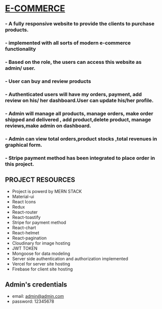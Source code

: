 
# [E-COMMERCE](https://modern-ecommarce.web.app/)

### - A fully responsive website to provide the clients to purchase products.
### - implemented with all sorts of modern e-commerce functionality 
### - Based on the role, the users can access this website as admin/ user.

### - User can buy and review products 

### - Authenticated users will have my orders, payment, add review on his/ her dashboard.User can update his/her profile.

### - Admin will manage all products, manage orders, make order shipped and delivered , add product,delete product, manage reviews,make admin on dashboard.

### - Admin can view total orders,product stocks ,total revenues in graphical form.

### - Stripe payment method has been integrated to place order in this project.


## PROJECT RESOURCES
- Project is powerd by MERN STACK
- Material-ui 
- React Icons
- Redux
- React-router
- React-toastify
- Stripe for payment method
- React-chart
- React-helmet
- React-pagination
- Cloudinary for image hosting
- JWT TOKEN 
- Mongoose for data modeling
- Server side authentication and authorization implemented
- Vercel for server site hosting
- Firebase for client site hosting


## Admin's credentials
- email: admin@admin.com
- password:  12345678